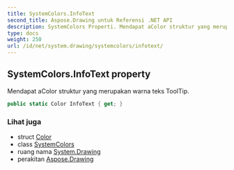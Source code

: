 ```yaml
---
title: SystemColors.InfoText
second_title: Aspose.Drawing untuk Referensi .NET API
description: SystemColors Properti. Mendapat aColor struktur yang merupakan warna teks ToolTip.
type: docs
weight: 250
url: /id/net/system.drawing/systemcolors/infotext/
---
```

## SystemColors.InfoText property

Mendapat aColor struktur yang merupakan warna teks ToolTip.

```csharp
public static Color InfoText { get; }
```

### Lihat juga

* struct [Color](../../color/)
* class [SystemColors](../)
* ruang nama [System.Drawing](../../systemcolors/)
* perakitan [Aspose.Drawing](../../../)



